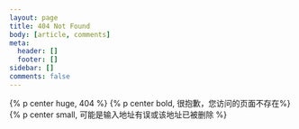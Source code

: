 ```yaml
---
layout: page
title: 404 Not Found
body: [article, comments]
meta:
  header: []
  footer: []
sidebar: []
comments: false
---
```

{% p center huge, 404 %}
{% p center bold, 很抱歉，您访问的页面不存在%}
{% p center small, 可能是输入地址有误或该地址已被删除 %}

